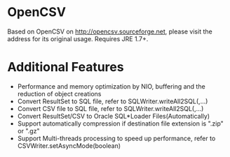 # OpenCSV
Based on OpenCSV on http://opencsv.sourceforge.net, please visit the address for its original usage.
Requires JRE 1.7+.

# Additional Features
- Performance and memory optimization by NIO, buffering and the reduction of object creations 
- Convert ResultSet to SQL file, refer to SQLWriter.writeAll2SQL(<Resuleset>,...) 
- Convert CSV file to SQL file, refer to SQLWriter.writeAll2SQL(<CSVFilePath>,...)
- Convert ResultSet/CSV to Oracle SQL*Loader Files(Automatically)
- Support automatically compression if destination file extension is ".zip" or ".gz"
- Support Multi-threads processing to speed up performance, refer to CSVWriter.setAsyncMode(boolean) 
